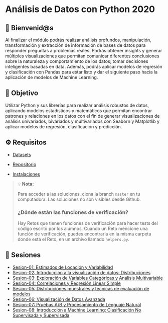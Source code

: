 # Análisis de Datos con Python 2020

## :wave: Bienvenid@s

Al finalizar el módulo podrás realizar análisis profundos, manipulación, transformación y extracción de información de bases de datos para responder preguntas a problemas reales. Podrás obtener insights y generar múltiples visualizaciones que permitan comunicar diferentes conclusiones sobre la naturaleza y comportamiento de los datos; tomar decisiones inteligentes basadas en data. Además, podrás aplicar modelos de regresión y clasificación con Pandas para estar listo y dar el siguiente paso hacia la aplicación de modelos de Machine Learning.

## :dart: Objetivo

Utilizar Python y sus librerías para realizar análisis robustos de datos, aplicando modelos estadísticos y matemáticos que permitan encontrar patrones y relaciones en los datos con el fin de generar visualizaciones de análisis univariados, bivariados y multivariados con Seaborn y Matplotlib y aplicar modelos de regresión, clasificación y predicción.

## ⚙ Requisitos

- [Datasets](https://drive.google.com/drive/folders/1oXUNacyjuHpGBkmESnKIDA5s03UnS8Vg?usp=sharing)

- [Repositorio](https://github.com/beduExpert/B2-Analisis-de-Datos-con-Python-2020.git)  


- [Instalaciones](https://bedu.org/blog/tecnologia/instalaciones-para-el-analisis-de-datos-con-python/) 

> 💡 **Nota:**
>
> Para acceder a las soluciones, clona la branch `master` en tu computadora. Las soluciones no son visibles desde Github.
>
>### ¿Dónde están las funciones de verificación?
>
> Hay Retos que tienen funciones de verificación para hacer tests del código escrito por los alumnos. Cuando un Reto mencione una función de verificación, puedes encontrarla en la misma carpeta donde está el Reto, en un archivo llamado `helpers.py`.

## :bookmark_tabs: Sesiones

- [Sesion-01: Estimados de Locación y Variabilidad](./Sesion-01/Readme.md)
- [Sesion-02: Introducción a la visualización de datos: Distribuciones](./Sesion-02/Readme.md)
- [Sesion-03: Exploración de Variables Categóricas y Análisis Multivariable](./Sesion-03/Readme.md)
- [Sesion-04: Correlaciones y Regresión Linear Simple](./Sesion-04/Readme.md)
- [Sesion-05: Distribuciones muestrales y técnicas de evaluación de modelos](./Sesion-05/Readme.md)
- [Sesion-06: Visualización de Datos Avanzada](./Sesion-06/Readme.md)
- [Sesion-07: Pruebas A/B y Procesamiento de Lenguaje Natural](./Sesion-07/Readme.md)
- [Sesion-08: Introducción a Machine Learning: Clasificación No Supervisada y Supervisada](./Sesion-08/Readme.md)

